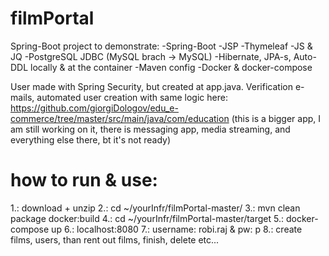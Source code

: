 # filmPortal

Spring-Boot project to demonstrate:
-Spring-Boot
-JSP
-Thymeleaf
-JS & JQ
-PostgreSQL JDBC (MySQL brach -> MySQL)
-Hibernate, JPA-s, Auto-DDL locally & at the container
-Maven config
-Docker & docker-compose


User made with Spring Security, but created at app.java. Verification e-mails, automated user creation with same logic here: https://github.com/giorgiDologov/edu_e-commerce/tree/master/src/main/java/com/education
(this is a bigger app, I am still working on it, there is messaging app, media streaming, and everything else there, bt it's not ready)

# how to run & use:

1.: download + unzip
2.: cd ~/yourInfr/filmPortal-master/
3.: mvn clean package docker:build
4.: cd ~/yourInfr/filmPortal-master/target
5.: docker-compose up
6.: localhost:8080
7.: username: robi.raj & pw: p
8.: create films, users, than rent out films, finish, delete etc...


